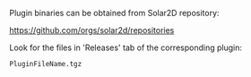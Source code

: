 Plugin binaries can be obtained from Solar2D repository:

https://github.com/orgs/solar2d/repositories

Look for the files in 'Releases' tab of the corresponding plugin:

`PluginFileName.tgz`


